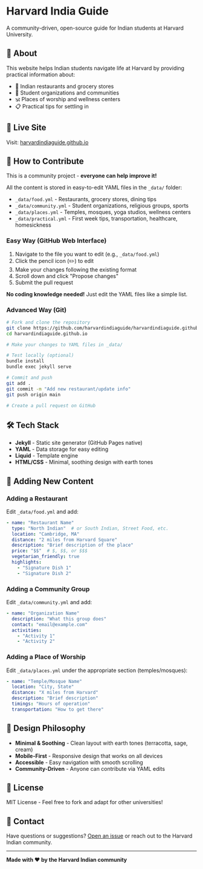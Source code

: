 # Harvard India Guide

A community-driven, open-source guide for Indian students at Harvard University.

## 🌟 About

This website helps Indian students navigate life at Harvard by providing practical information about:
- 🍛 Indian restaurants and grocery stores
- 👥 Student organizations and communities  
- 🕉️ Places of worship and wellness centers
- 📋 Practical tips for settling in

## 🚀 Live Site

Visit: [harvardindiaguide.github.io](https://harvardindiaguide.github.io)

## 🤝 How to Contribute

This is a community project - **everyone can help improve it!**

All the content is stored in easy-to-edit YAML files in the `_data/` folder:

- `_data/food.yml` - Restaurants, grocery stores, dining tips
- `_data/community.yml` - Student organizations, religious groups, sports
- `_data/places.yml` - Temples, mosques, yoga studios, wellness centers
- `_data/practical.yml` - First week tips, transportation, healthcare, homesickness

### Easy Way (GitHub Web Interface)

1. Navigate to the file you want to edit (e.g., `_data/food.yml`)
2. Click the pencil icon (✏️) to edit
3. Make your changes following the existing format
4. Scroll down and click "Propose changes"
5. Submit the pull request

**No coding knowledge needed!** Just edit the YAML files like a simple list.

### Advanced Way (Git)

```bash
# Fork and clone the repository
git clone https://github.com/harvardindiaguide/harvardindiaguide.github.io.git
cd harvardindiaguide.github.io

# Make your changes to YAML files in _data/

# Test locally (optional)
bundle install
bundle exec jekyll serve

# Commit and push
git add .
git commit -m "Add new restaurant/update info"
git push origin main

# Create a pull request on GitHub
```

## 🛠️ Tech Stack

- **Jekyll** - Static site generator (GitHub Pages native)
- **YAML** - Data storage for easy editing
- **Liquid** - Template engine
- **HTML/CSS** - Minimal, soothing design with earth tones

## 📝 Adding New Content

### Adding a Restaurant

Edit `_data/food.yml` and add:

```yaml
- name: "Restaurant Name"
  type: "North Indian"  # or South Indian, Street Food, etc.
  location: "Cambridge, MA"
  distance: "2 miles from Harvard Square"
  description: "Brief description of the place"
  price: "$$"  # $, $$, or $$$
  vegetarian_friendly: true
  highlights:
    - "Signature Dish 1"
    - "Signature Dish 2"
```

### Adding a Community Group

Edit `_data/community.yml` and add:

```yaml
- name: "Organization Name"
  description: "What this group does"
  contact: "email@example.com"
  activities:
    - "Activity 1"
    - "Activity 2"
```

### Adding a Place of Worship

Edit `_data/places.yml` under the appropriate section (temples/mosques):

```yaml
- name: "Temple/Mosque Name"
  location: "City, State"
  distance: "X miles from Harvard"
  description: "Brief description"
  timings: "Hours of operation"
  transportation: "How to get there"
```

## 🎨 Design Philosophy

- **Minimal & Soothing** - Clean layout with earth tones (terracotta, sage, cream)
- **Mobile-First** - Responsive design that works on all devices
- **Accessible** - Easy navigation with smooth scrolling
- **Community-Driven** - Anyone can contribute via YAML edits

## 📄 License

MIT License - Feel free to fork and adapt for other universities!

## 💬 Contact

Have questions or suggestions? [Open an issue](https://github.com/harvardindia/harvardindiaguide.github.io/issues) or reach out to the Harvard Indian community.

---

**Made with ❤️ by the Harvard Indian community**
